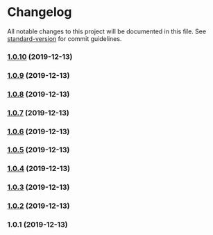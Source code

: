 # Changelog

All notable changes to this project will be documented in this file. See [standard-version](https://github.com/conventional-changelog/standard-version) for commit guidelines.

### [1.0.10](https://github.com/shiba328/markupent/compare/v1.0.9...v1.0.10) (2019-12-13)

### [1.0.9](https://github.com/shiba328/markupent/compare/v1.0.8...v1.0.9) (2019-12-13)

### [1.0.8](https://github.com/shiba328/markupent/compare/v1.0.7...v1.0.8) (2019-12-13)

### [1.0.7](https://github.com/shiba328/markupent/compare/v1.0.6...v1.0.7) (2019-12-13)

### [1.0.6](https://github.com/shiba328/markupent/compare/v1.0.5...v1.0.6) (2019-12-13)

### [1.0.5](https://github.com/shiba328/markupent/compare/v1.0.4...v1.0.5) (2019-12-13)

### [1.0.4](https://github.com/shiba328/markupent/compare/v1.0.3...v1.0.4) (2019-12-13)

### [1.0.3](https://github.com/shiba328/markupent/compare/v1.0.2...v1.0.3) (2019-12-13)

### [1.0.2](https://github.com/shiba328/markupent/compare/v1.0.1...v1.0.2) (2019-12-13)

### 1.0.1 (2019-12-13)

